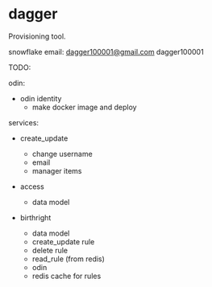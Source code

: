 # dagger
Provisioning tool.


snowflake email:
dagger100001@gmail.com
dagger100001

TODO:

odin:
* odin identity
    - make docker image and deploy

services:
* create_update
    - change username
    - email
    - manager items

* access
    - data model
    
* birthright
    - data model
    - create_update rule
    - delete rule
    - read_rule (from redis)
    - odin
    - redis cache for rules



